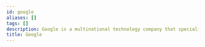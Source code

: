 ```yaml
---
id: google
aliases: []
tags: []
description: Google is a multinational technology company that specializes in internet-related services and products.
title: Google
---
```



